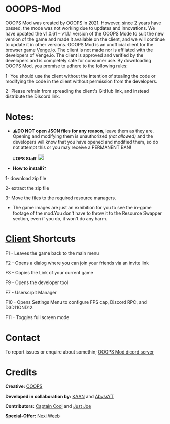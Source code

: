 # OOOPS-Mod
OOOPS Mod was created by [OOOPS](https://youtube.com/@OOOPSio?si=KjjgGN1gNQo6A8sd) in 2021. However, since 2 years have passed, the mode was not working due to updates and innovations. We have updated the v1.0.61 – v1.1.1 version of the OOOPS Mode to suit the new version of the game and made it available on the client, and we will continue to update it in other versions. OOOPS Mod is an unofficial client for the browser game [Venge.io](Venge.io). The client is not made nor is affliated with the developers of Venge.io. The client is approved and verified by the developers and is completely safe for consumer use. By downloading OOOPS Mod, you promise to adhere to the following rules:

1- You should use the client without the intention of stealing the code or modifying the code in the client without permission from the developers.

2- Please refrain from spreading the client's GitHub link, and instead distribute the Discord link. 

# Notes:
- ⚠️**DO NOT open JSON files for any reason**, leave them as they are. Opening and modifying them is unauthorized _(not allowed)_ and the developers will know that you have opened and modified them, so do not attempt this or you may receive a PERMANENT BAN!

  #**OPS Staff** <img src="https://iili.io/JTflAKJ.png" alt="verified" width="19" height="19">
- **How to install?:**

 1- download zip file

 2- extract the zip file

 3- Move the files to the required resource managers.
  
- The game images are just an exhibition for you to see the in-game footage of the mod.You don't have to throw it to the Resource Swapper section, even if you do, it won't do any harm.

# [Client](https://social.venge.io/client) Shortcuts
F1 - Leaves the game back to the main menu

F2 - Opens a dialog where you can join your friends via an invite link

F3 - Copies the Link of your current game

F9 - Opens the developer tool

F7 - Userscrpit Manager

F10 - Opens Settings Menu to configure FPS cap, Discord RPC, and D3D11OND12.

F11 - Toggles full screen mode

# Contact
To report issues or enquire about somethin; [OOOPS Mod dicord server](https://youtube.com/@OOOPSio?si=KjjgGN1gNQo6A8sd)
#  Credits
**Creative:**
[OOOPS](https://youtube.com/@OOOPSio?si=KjjgGN1gNQo6A8sd)

**Developed in collaboration by:** 
[KAAN](https://github.com/sheeshKAAN) 
and [AbyssYT](https://github.com/AbyssYT6)

**Contributors:**
[Captain Cool](https://github.com/Capta1nCool) and [Just Joe](https://github.com/JustxJoe)

**Special-Offer:** [Nexi Weeb](https://github.com/JustxJoe/NeXi-Weeb)

